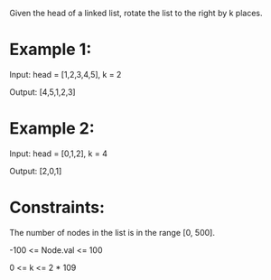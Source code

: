 Given the head of a linked list, rotate the list to the right by k places.

 

# Example 1:


Input: head = [1,2,3,4,5], k = 2

Output: [4,5,1,2,3]

# Example 2:


Input: head = [0,1,2], k = 4

Output: [2,0,1]
 

# Constraints:

The number of nodes in the list is in the range [0, 500].

-100 <= Node.val <= 100

0 <= k <= 2 * 109
